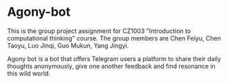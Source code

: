 # Agony-bot
This is the group project assignment for CZ1003 "Introduction to computational thinking" course. The group members are Chen Feiyu, Chen Taoyu, Luo Jinqi, Guo Mukun, Yang Jingyi.

Agony bot is a bot that offers Telegram users a platform to share their daily thoughts anonymously, give one another feedback and find resonance in this wild world.
